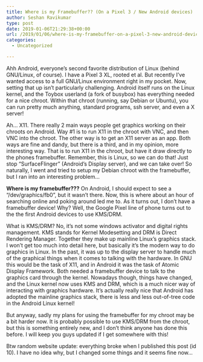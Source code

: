 ```yaml
---
title: Where is my Framebuffer?? (On a Pixel 3 / New Android devices)
author: Seshan Ravikumar
type: post
date: 2019-01-06T21:29:38+00:00
url: /2019/01/06/where-is-my-framebuffer-on-a-pixel-3-new-android-devices/
categories:
  - Uncategorized

---
```

Ahh Android, everyone&#8217;s second favorite distribution of Linux (behind GNU/Linux, of course). I have a Pixel 3 XL, rooted et al. But recently I&#8217;ve wanted access to a full GNU/Linux environment right in my pocket. Now, setting that up isn&#8217;t particularly challenging. Android itself runs on the Linux kernel, and the Toybox userland (a fork of busybox) has everything needed for a nice chroot. Within that chroot (running, say Debian or Ubuntu), you can run pretty much anything, standard programs, ssh server, and even a X server!  
  
Ah&#8230; X11. There really 2 main ways people get graphics working on their chroots on Android. Way #1 is to run X11 in the chroot with VNC, and then VNC into the chroot. The other way is to get an X11 server as an app. Both ways are fine and dandy, but there is a third, and in my opinion, more interesting way. That is to run X11 in the chroot, but have it draw directly to the phones framebuffer. Remember, this is Linux, so we can do that! Just stop &#8220;SurfaceFlinger&#8221; (Android&#8217;s Display server), and we can take over! So naturally, I went and tried to setup my Debian chroot with the framebuffer, but I ran into an interesting problem&#8230;  
  
**Where is my framebuffer???** On Android, I should expect to see a &#8220;/dev/graphics/fb0&#8221;, but it wasn&#8217;t there. Now, this is where about an hour of searching online and poking around led me to. As it turns out, I don&#8217;t have a framebuffer device! Why? Well, the Google Pixel line of phone turns out to the the first Android devices to use KMS/DRM.  
  
What is KMS/DRM? No, it&#8217;s not some windows activator and digital rights management. KMS stands for Kernel Modesetting and DRM is Direct Rendering Manager. Together they make up mainline Linux&#8217;s graphics stack. I won&#8217;t get too much into detail here, but basically it&#8217;s the modern way to do graphics in Linux. In the past, it was up to the display server to handle much of the graphical things when it comes to talking with the hardware. In GNU this would be the task of X11, and in Android it was the task of Atomic Display Framework. Both needed a framebuffer device to talk to the graphics card through the kernel. Nowadays though, things have changed, and the Linux kernel now uses KMS and DRM, which is a much nicer way of interacting with graphics hardware. It&#8217;s actually really nice that Android has adopted the mainline graphics stack, there is less and less out-of-tree code in the Android Linux kernel!  
  
But anyway, sadly my plans for using the framebuffer for my chroot may be a bit harder now. It is probably possible to use KMS/DRM from the chroot, but this is something entirely new, and I don&#8217;t think anyone has done this before. I will keep you guys updated if I get somewhere with this!  
  
Btw random website update: everything broke when I published this post (id 10). I have no idea why, but I changed some things and it seems fine now&#8230;